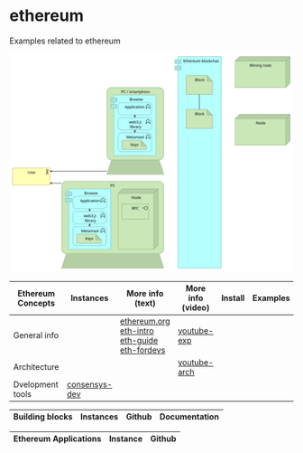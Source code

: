 # ethereum
Examples related to ethereum

![](architecture/Ethereum.svg)


| Ethereum Concepts | Instances                | More info (text) | More info (video) |   Install  |  Examples |
| --------------- |  ---------                  | ---------       | ---------          | ---------  |  -------- | 
| General info    |    |   [ethereum.org]<br>[eth-intro]<br>[eth-guide]<br>[eth-fordevs]   |  [youtube-exp]
| Architecture    |                             |                   | [youtube-arch]
| Dvelopment tools | [consensys-dev]

[ethereum.org]: https://www.ethereum.org/
[eth-intro]:    https://medium.com/coinmonks/https-medium-com-ritesh-modi-solidity-chapter1-63dfaff08a11
[eth-guide]:    https://blockgeeks.com/guides/ethereum/
[eth-fordevs]:  https://blockgeeks.com/guides/?tagfilter=true&filter=Blockchain%20for%20Developers
[youtube-exp]:  https://www.youtube.com/results?search_query=ethereum+explained
[youtube-arch]: https://www.youtube.com/results?search_query=ethereum+architecture
[consensys-dev]: https://ethereum.consensys.net/


| Building blocks   | Instances                              | Github | Documentation |
| ---------------   |  ---------                             | ------ | --------------|


| Ethereum Applications | Instance            |  Github |
| ---------------   |  ---------          | ------- |


